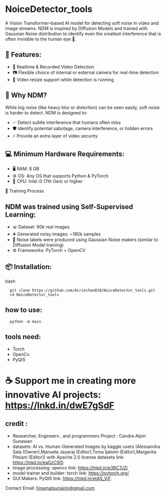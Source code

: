 # NoiceDetector_tools
A Vision Transformer–based AI model for detecting soft noise in video and image streams.
NDM is inspired by Diffusion Models and trained with Gaussian Noise distribution to identify even the smallest interference that is often invisible to the human eye 👀.

🚀 Features:
----------------------------
- 🎥 Realtime & Recorded Video Detection
- 📷 Flexible choice of internal or external camera for real-time detection
- 🔄 Video resize support while detection is running

🤔 Why NDM?
-----------------------
While big noise (like heavy blur or distortion) can be seen easily, soft noise is harder to detect.
NDM is designed to:
- ✅ Detect subtle interference that humans often miss
- 🛡️ Identify potential sabotage, camera interference, or hidden errors
- ⚡ Provide an extra layer of video security

💻 Minimum Hardware Requirements:
----------------------------------------
- 🖥️ RAM: 8 GB
- ⚙️ OS: Any OS that supports Python & PyTorch
- 🔲 CPU: Intel i3 (7th Gen) or higher

🧠 Training Process

NDM was trained using Self-Supervised Learning:
-----------------------------------------------------
- 📊 Dataset: 90k real images
- ➕ Generated noisy images: ~180k samples
- 🎯 Noise labels were produced using Gaussian Noise makers (similar to Diffusion Model training)
- ⚙️ Frameworks: PyTorch + OpenCV

📦 Installation:
--------------------
bash 
```
  git clone https://github.com/Airinchan818/NoiceDetector_tools.git
  cd NoiceDetector_tools
```

how to use:
-----------------
```
  python -m main
```
tools need:
--------------
- Torch
- OpenCv
- PyQt5

# ☕ Support me in creating more innovative AI projects: https://lnkd.in/dwE7gSdF

credit :
-------------------

- Researcher, Engineers , and programmers Project : Candra Alpin Gunawan 
- datasets: AI vs. Human-Generated Images  by kaggle users (Alessandra Sala (Owner),Manuela Jeyaraj (Editor),Toma Ijatomi (Editor),Margarita Pitsiani (Editor)) with Apache 2.0 license 
    datasets link: https://lnkd.in/eaGzCSt5
- image processing: opencv 
    link: https://lnkd.in/e3BC7JZj
- model trainer and builder: torch 
    link: https://pytorch.org/
- GUI Makers: PyQt5 
  link: https://lnkd.in/etAS_VjF.


Contact Email: hinamatsuriairin@gmail.com
